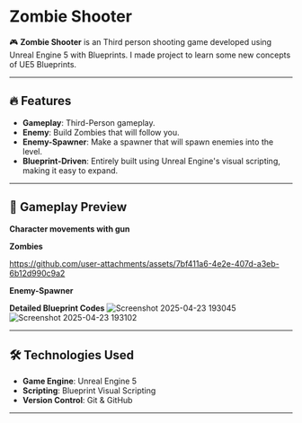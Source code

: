 # Zombie Shooter

🎮 **Zombie Shooter** is an Third person shooting game developed using Unreal Engine 5 with Blueprints. I made project to learn some new concepts of UE5 Blueprints.

---

## 🔥 Features

- **Gameplay**: Third-Person gameplay.
- **Enemy**: Build Zombies that will follow you.
- **Enemy-Spawner**: Make a spawner that will spawn enemies into the level.
- **Blueprint-Driven**: Entirely built using Unreal Engine's visual scripting, making it easy to expand.

---

## 🎥 Gameplay Preview

**Character movements with gun**

**Zombies**


https://github.com/user-attachments/assets/7bf411a6-4e2e-407d-a3eb-6b12d990c9a2


**Enemy-Spawner**



**Detailed Blueprint Codes**
![Screenshot 2025-04-23 193045](https://github.com/user-attachments/assets/65a6598f-492a-48d7-92ab-e24afdf70fec)
![Screenshot 2025-04-23 193102](https://github.com/user-attachments/assets/08537557-db9e-4ed9-b71e-1a61e1722f42)



---

## 🛠️ Technologies Used

- **Game Engine**: Unreal Engine 5
- **Scripting**: Blueprint Visual Scripting
- **Version Control**: Git & GitHub

---


